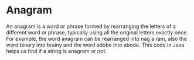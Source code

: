 # Anagram
An anagram is a word or phrase formed by rearranging the letters of a different word or phrase, typically using all the original letters exactly once. For example, the word anagram can be rearranged into nag a ram, also the word binary into brainy and the word adobe into abode.
This code in Java helps us find if a string is anagram or not.
